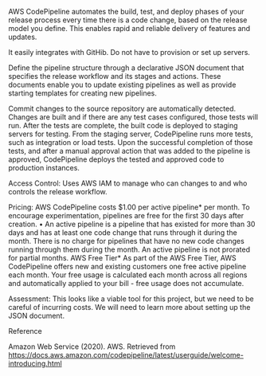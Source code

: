AWS CodePipeline automates the build, test, and deploy phases of your release process every time there is a code change, based on the release model you define. This enables rapid and reliable delivery of features and updates.

It easily integrates with GitHib. Do not have to provision or set up servers. 

Define the pipeline structure through a declarative JSON document that specifies the release workflow and its stages and actions. These documents enable you to update existing pipelines as well as provide starting templates for creating new pipelines.

Commit changes to the source repository are automatically detected. Changes are built and if there are any test cases configured, those tests will run. After the tests are complete, the built code is deployed to staging servers for testing. From the staging server, CodePipeline runs more tests, such as integration or load tests. Upon the successful completion of those tests, and after a manual approval action that was added to the pipeline is approved, CodePipeline deploys the tested and approved code to production instances.

Access Control: Uses AWS IAM to manage who can changes to and who controls the release workflow. 

Pricing: AWS CodePipeline costs $1.00 per active pipeline* per month. To encourage experimentation, pipelines are free for the first 30 days after creation.
	• An active pipeline is a pipeline that has existed for more than 30 days and has at least one code change that runs through it during the month. There is no charge for pipelines that have no new code changes running through them during the month. An active pipeline is not prorated for partial months.
AWS Free Tier*
As part of the AWS Free Tier, AWS CodePipeline offers new and existing customers one free active pipeline each month.
Your free usage is calculated each month across all regions and automatically applied to your bill - free usage does not accumulate.


Assessment: This looks like a viable tool for this project, but we need to be careful of incurring costs. We will need to learn more about setting up the JSON document.


Reference

Amazon Web Service (2020). AWS. Retrieved from https://docs.aws.amazon.com/codepipeline/latest/userguide/welcome-introducing.html
